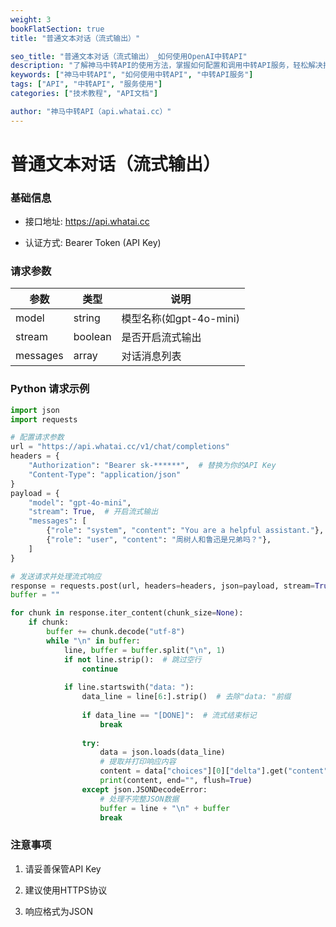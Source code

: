 ```yaml
---
weight: 3
bookFlatSection: true
title: "普通文本对话（流式输出）"

seo_title: "普通文本对话（流式输出）_如何使用OpenAI中转API"
description: "了解神马中转API的使用方法，掌握如何配置和调用中转API服务，轻松解决接口调用难题。"
keywords: ["神马中转API", "如何使用中转API", "中转API服务"]
tags: ["API", "中转API", "服务使用"]
categories: ["技术教程", "API文档"]

author: "神马中转API（api.whatai.cc）"
---
```


# 普通文本对话（流式输出）


### **基础信息**


*   接口地址: https://api.whatai.cc

*   认证方式: Bearer Token (API Key)

### **请求参数**

| **参数** | **类型** | **说明** |
| --- | --- | --- |
| model | string | 模型名称(如gpt-4o-mini) |
| stream | boolean | 是否开启流式输出 |
| messages | array | 对话消息列表 |

### **Python 请求示例**

```python
import json
import requests

# 配置请求参数
url = "https://api.whatai.cc/v1/chat/completions"
headers = {
    "Authorization": "Bearer sk-******",  # 替换为你的API Key
    "Content-Type": "application/json"
}
payload = {
    "model": "gpt-4o-mini",
    "stream": True,  # 开启流式输出
    "messages": [
        {"role": "system", "content": "You are a helpful assistant."},
        {"role": "user", "content": "周树人和鲁迅是兄弟吗？"},
    ]
}

# 发送请求并处理流式响应
response = requests.post(url, headers=headers, json=payload, stream=True)
buffer = ""

for chunk in response.iter_content(chunk_size=None):
    if chunk:
        buffer += chunk.decode("utf-8")
        while "\n" in buffer:
            line, buffer = buffer.split("\n", 1)
            if not line.strip():  # 跳过空行
                continue
                
            if line.startswith("data: "):
                data_line = line[6:].strip()  # 去除"data: "前缀
                
                if data_line == "[DONE]":  # 流式结束标记
                    break
                    
                try:
                    data = json.loads(data_line)
                    # 提取并打印响应内容
                    content = data["choices"][0]["delta"].get("content", "")
                    print(content, end="", flush=True)
                except json.JSONDecodeError:
                    # 处理不完整JSON数据
                    buffer = line + "\n" + buffer
                    break
```

### **注意事项**

1.   请妥善保管API Key

2.   建议使用HTTPS协议

3.   响应格式为JSON